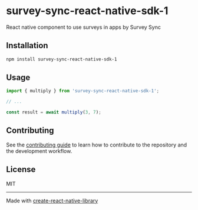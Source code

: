 # survey-sync-react-native-sdk-1

React native component to use surveys in apps by Survey Sync

## Installation

```sh
npm install survey-sync-react-native-sdk-1
```

## Usage


```js
import { multiply } from 'survey-sync-react-native-sdk-1';

// ...

const result = await multiply(3, 7);
```


## Contributing

See the [contributing guide](CONTRIBUTING.md) to learn how to contribute to the repository and the development workflow.

## License

MIT

---

Made with [create-react-native-library](https://github.com/callstack/react-native-builder-bob)
